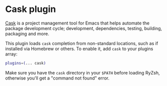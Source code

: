 # Cask plugin

[Cask](https://github.com/cask/cask) is a project management tool for Emacs that helps
automate the package development cycle; development, dependencies, testing, building,
packaging and more.

This plugin loads `cask` completion from non-standard locations, such as if installed
via Homebrew or others. To enable it, add `cask` to your plugins array:

```zsh
plugins=(... cask)
```

Make sure you have the `cask` directory in your `$PATH` before loading RyZsh,
otherwise you'll get a "command not found" error.
